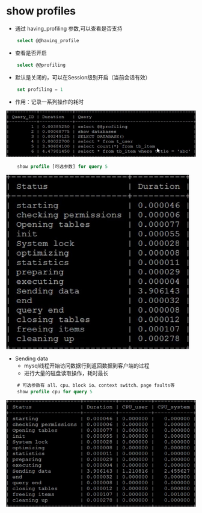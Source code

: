 # show profiles
- 通过 having_profiling 参数,可以查看是否支持
```sql
    select @@having_profile 
``` 
- 查看是否开启
```sql
    select @@profiling
```

- 默认是关闭的，可以在Session级别开启（当前会话有效）
```sql
    set profiling = 1
```

- 作用：记录一系列操作的耗时

![](/others/pictures/show_profiles.jpg)

```sql
    show profile [可选参数] for query 5
```
![](/others/pictures/show_profile.jpg)

- Sending data
  - mysql线程开始访问数据行到返回数据到客户端的过程
  - 进行大量的磁盘读取操作，耗时最长

```sql
    # 可选参数有 all、cpu、block io、context switch、page faults等
    show profile cpu for query 5
```

![](/others/pictures/show_profile_cpu.jpg)